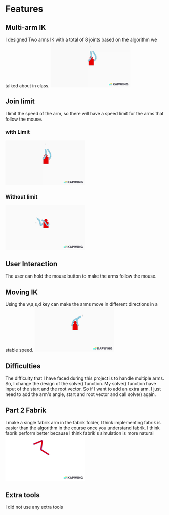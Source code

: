 # Features

## Multi-arm IK
I designed Two arms IK with a total of 8 joints based on the algorithm we talked about in class.
<img src="images/withLimit.gif" alt="drawing" width="50%"/> <br />
## Join limit
I limit the speed of the arm, so there will have a speed limit for the arms that follow the mouse. 

### with Limit
<img src="images/withLimit.gif" alt="drawing" width="50%"/> <br />
### Without limit
<img src="images/withoutLimit.gif" alt="drawing" width="50%"/> <br />


## User Interaction
The user can hold the mouse button to make the arms follow the mouse.

## Moving IK
Using the w,a,s,d key can make the arms move in different directions in a stable speed.
<img src="images/movement.gif" alt="drawing" width="50%"/> <br />

## Difficulties
The difficulty that I have faced during this project is to handle multiple arms. So, I change the design of the solve() function. My solve() function have input of the start and the root vector. So if I want to add an extra arm. I just need to add the arm's angle, start and root vector and call solve() again.

## Part 2 Fabrik
I make a single fabrik arm in the fabrik folder, I think implementing fabrik is easier than the algorithm in the course once you understand fabrik. 
I think fabrik perform better because I think fabrik's simulation is more natural 
<img src="images/fabrik.gif" alt="drawing" width="50%"/> <br />

## Extra tools
I did not use any extra tools
